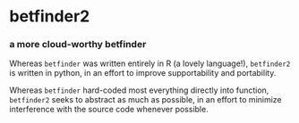# betfinder2

### a more cloud-worthy betfinder

Whereas `betfinder` was written entirely in R (a lovely language!), `betfinder2` is written in python, in an effort to improve supportability and portability.

Whereas `betfinder` hard-coded most everything directly into function, `betfinder2` seeks to abstract as much as possible, in an effort to minimize interference with the source code whenever possible.
